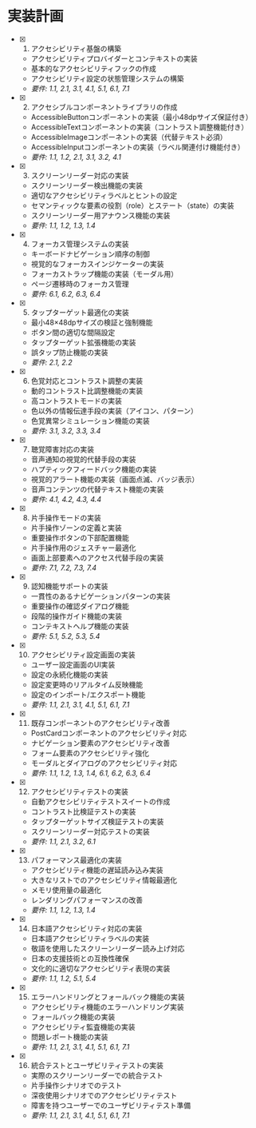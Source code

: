 # 実装計画

- [x] 1. アクセシビリティ基盤の構築
  - アクセシビリティプロバイダーとコンテキストの実装
  - 基本的なアクセシビリティフックの作成
  - アクセシビリティ設定の状態管理システムの構築
  - _要件: 1.1, 2.1, 3.1, 4.1, 5.1, 6.1, 7.1_

- [x] 2. アクセシブルコンポーネントライブラリの作成
  - AccessibleButtonコンポーネントの実装（最小48dpサイズ保証付き）
  - AccessibleTextコンポーネントの実装（コントラスト調整機能付き）
  - AccessibleImageコンポーネントの実装（代替テキスト必須）
  - AccessibleInputコンポーネントの実装（ラベル関連付け機能付き）
  - _要件: 1.1, 1.2, 2.1, 3.1, 3.2, 4.1_

- [x] 3. スクリーンリーダー対応の実装
  - スクリーンリーダー検出機能の実装
  - 適切なアクセシビリティラベルとヒントの設定
  - セマンティックな要素の役割（role）とステート（state）の実装
  - スクリーンリーダー用アナウンス機能の実装
  - _要件: 1.1, 1.2, 1.3, 1.4_

- [x] 4. フォーカス管理システムの実装
  - キーボードナビゲーション順序の制御
  - 視覚的なフォーカスインジケーターの実装
  - フォーカストラップ機能の実装（モーダル用）
  - ページ遷移時のフォーカス管理
  - _要件: 6.1, 6.2, 6.3, 6.4_

- [x] 5. タップターゲット最適化の実装
  - 最小48×48dpサイズの検証と強制機能
  - ボタン間の適切な間隔設定
  - タップターゲット拡張機能の実装
  - 誤タップ防止機能の実装
  - _要件: 2.1, 2.2_

- [x] 6. 色覚対応とコントラスト調整の実装
  - 動的コントラスト比調整機能の実装
  - 高コントラストモードの実装
  - 色以外の情報伝達手段の実装（アイコン、パターン）
  - 色覚異常シミュレーション機能の実装
  - _要件: 3.1, 3.2, 3.3, 3.4_

- [x] 7. 聴覚障害対応の実装
  - 音声通知の視覚的代替手段の実装
  - ハプティックフィードバック機能の実装
  - 視覚的アラート機能の実装（画面点滅、バッジ表示）
  - 音声コンテンツの代替テキスト機能の実装
  - _要件: 4.1, 4.2, 4.3, 4.4_

- [x] 8. 片手操作モードの実装
  - 片手操作ゾーンの定義と実装
  - 重要操作ボタンの下部配置機能
  - 片手操作用のジェスチャー最適化
  - 画面上部要素へのアクセス代替手段の実装
  - _要件: 7.1, 7.2, 7.3, 7.4_

- [x] 9. 認知機能サポートの実装
  - 一貫性のあるナビゲーションパターンの実装
  - 重要操作の確認ダイアログ機能
  - 段階的操作ガイド機能の実装
  - コンテキストヘルプ機能の実装
  - _要件: 5.1, 5.2, 5.3, 5.4_

- [x] 10. アクセシビリティ設定画面の実装
  - ユーザー設定画面のUI実装
  - 設定の永続化機能の実装
  - 設定変更時のリアルタイム反映機能
  - 設定のインポート/エクスポート機能
  - _要件: 1.1, 2.1, 3.1, 4.1, 5.1, 6.1, 7.1_

- [x] 11. 既存コンポーネントのアクセシビリティ改善
  - PostCardコンポーネントのアクセシビリティ対応
  - ナビゲーション要素のアクセシビリティ改善
  - フォーム要素のアクセシビリティ強化
  - モーダルとダイアログのアクセシビリティ対応
  - _要件: 1.1, 1.2, 1.3, 1.4, 6.1, 6.2, 6.3, 6.4_

- [x] 12. アクセシビリティテストの実装
  - 自動アクセシビリティテストスイートの作成
  - コントラスト比検証テストの実装
  - タップターゲットサイズ検証テストの実装
  - スクリーンリーダー対応テストの実装
  - _要件: 1.1, 2.1, 3.2, 6.1_

- [x] 13. パフォーマンス最適化の実装
  - アクセシビリティ機能の遅延読み込み実装
  - 大きなリストでのアクセシビリティ情報最適化
  - メモリ使用量の最適化
  - レンダリングパフォーマンスの改善
  - _要件: 1.1, 1.2, 1.3, 1.4_

- [x] 14. 日本語アクセシビリティ対応の実装
  - 日本語アクセシビリティラベルの実装
  - 敬語を使用したスクリーンリーダー読み上げ対応
  - 日本の支援技術との互換性確保
  - 文化的に適切なアクセシビリティ表現の実装
  - _要件: 1.1, 1.2, 5.1, 5.4_

- [x] 15. エラーハンドリングとフォールバック機能の実装
  - アクセシビリティ機能のエラーハンドリング実装
  - フォールバック機能の実装
  - アクセシビリティ監査機能の実装
  - 問題レポート機能の実装
  - _要件: 1.1, 2.1, 3.1, 4.1, 5.1, 6.1, 7.1_

- [x] 16. 統合テストとユーザビリティテストの実装
  - 実際のスクリーンリーダーでの統合テスト
  - 片手操作シナリオでのテスト
  - 深夜使用シナリオでのアクセシビリティテスト
  - 障害を持つユーザーでのユーザビリティテスト準備
  - _要件: 1.1, 2.1, 3.1, 4.1, 5.1, 6.1, 7.1_